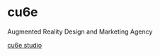 # cu6e
Augmented Reality Design and Marketing Agency

[cu6e studio](https://ikuyasu.github.io/cu6e/)
